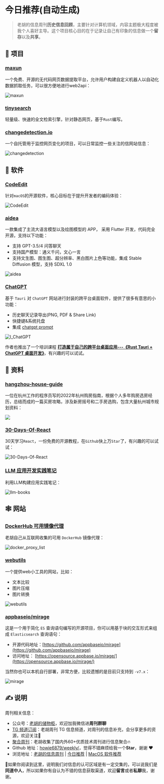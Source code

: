 # 今日推荐(自动生成)

> 老胡的信息周刊**历史信息回顾**，主要针对计算机领域，内容主题极大程度被我个人喜好主导。这个项目核心目的在于记录让自己有印象的信息做一个**留存**以及**共享**。


## 🎯 项目 

### [maxun](https://github.com/getmaxun/maxun)

一个免费、开源的无代码网页数据提取平台，允许用户构建自定义机器人以自动化数据抓取任务，可以很方便地进行web2api：

![maxun](https://images-1252557999.file.myqcloud.com/uPic/Bkvnhq.png) 

### [tinysearch](https://github.com/tinysearch/tinysearch)

轻量级、快速的全文检索引擎，针对静态网页，基于`Rust`编写。 

### [changedetection.io](https://github.com/dgtlmoon/changedetection.io)

一个自托管用于监控网页变化的项目，可以日常监控一些关注的信网站信息：

![changedetection](https://images-1252557999.file.myqcloud.com/uPic/changedetection.png) 

## 🤖 软件 

### [CodeEdit](https://github.com/CodeEditApp/CodeEdit)

针对`macOS`的开源软件，核心目标在于提升开发者的编码体验：

![CodeEdit](https://images-1252557999.file.myqcloud.com/uPic/CodeEdit.png) 

### [aidea](https://github.com/mylxsw/aidea)

一款集成了主流大语言模型以及绘图模型的 APP， 采用 Flutter 开发，代码完全开源，支持以下功能：

- 支持 GPT-3.5/4 问答聊天
- 支持国产模型：通义千问，文心一言
- 支持文生图、图生图、超分辨率、黑白图片上色等功能，集成 Stable Diffusion 模型，支持 SDXL 1.0

![aidea](https://images-1252557999.file.myqcloud.com/uPic/aidea.jpg) 

### [ChatGPT](https://github.com/lencx/ChatGPT)

基于 `Tauri` 对 `ChatGPT` 网站进行封装的跨平台桌面软件，提供了很多有意思的小功能：

- 历史聊天记录导出(PNG, PDF & Share Link)
- 快捷键&系统托盘
- 集成 [chatgpt prompt](https://prompts.chat/)

![l_ChatGPT](https://images-1252557999.file.myqcloud.com/uPic/l_ChatGPT.jpg)

作者也推出了一个培训课程 **[打造属于自己的跨平台桌面应用---《Rust Tauri + ChatGPT 桌面开发》](https://rustedu.com/course/117)**，有兴趣的可以试试。 

## 👀 资料 

### [hangzhou-house-guide](https://github.com/zkqiang/hangzhou-house-guide)

一位在杭州工作的程序员写的2022年杭州购房指南，根据个人多年购房选房经历，总结而成的一篇买房攻略，涉及新房摇号和二手房选购，包含大量杭州城市规划资料：

![](https://images-1252557999.file.myqcloud.com/uPic/96wIDJ.png) 

### [30-Days-Of-React](https://github.com/Asabeneh/30-Days-Of-React)

30天学习`React`，一份免费的开源教程，在`Github`快上万`Star`了，有兴趣的可以试试：

![30-Days-Of-React](https://images-1252557999.file.myqcloud.com/uPic/GeYfjR.jpg) 

### [LLM 应用开发实践笔记](https://github.com/morsoli/llm-books)

利用LLM构建应用实践笔记：

![llm-books](https://images-1252557999.file.myqcloud.com/uPic/llm-books.jpg) 

## 🕸 网站 

### [DockerHub 可用镜像代理](https://www.fre321.com/docker_proxy_list)

老胡自己从互联网收集的可用 `DockerHub` 镜像代理：

![docker_proxy_list](https://images-1252557999.file.myqcloud.com/uPic/docker_proxy_list.jpg) 

### [webutils](https://www.webutils.app/)

一个提供web小工具的网站，比如：

- 文本比较
- 图片压缩
- 图片转换

![webutils](https://images-1252557999.file.myqcloud.com/uPic/ijDiPA.png) 

### [appbaseio/mirage](https://opensource.appbase.io/mirage/)

这是一个用于简化 `ES` 查询语句编写的开源项目，你可以用基于块的交互形式来组成 `Elasticsearch` 查询语句：

- 开源代码地址：[https://github.com/appbaseio/mirage](https://github.com/appbaseio/mirage)
- 访问地址： [https://opensource.appbase.io/mirage/](https://opensource.appbase.io/mirage/)

当然你也可以本机自行部署，非常方便，比较遗憾的是目前只支持到 `-v7.x`：

![mirage](https://images-1252557999.file.myqcloud.com/uPic/mirage.png) 

## ✍️ 说明

周刊相关信息：

- 公众号：[老胡的储物柜](https://images-1252557999.file.myqcloud.com/uPic/ETIbMe.jpg)，欢迎加我微信进**周刊群聊**
- [TG 频道订阅](https://t.me/howie_weekly)：老胡周刊 TG 信息频道，对周刊的信息补充，会分享更多的资源，欢迎关注👏
- [聚合周刊](https://www.fre321.com/weekly)：老胡收集了国内外60+优质技术周刊进行信息聚合🔥
- Github 地址：[howie6879/weekly/](https://github.com/howie6879/weekly/)，觉得不错麻烦给我一个**Star**，谢谢 ❤️
- 浏览地址：[老胡的信息周刊](https://weekly.howie6879.com) | [今日推荐](https://weekly.howie6879.com/recommend/index.html) | [MacOS 软件推荐](https://weekly.howie6879.com/soft/mac.html)

🙌如果你阅读到这里，说明我们对信息的认可区域是有一定交集的，可以说我们是**同道中人**，所以如果你有自认为不错的信息获取渠道，欢迎**留言**或者**私聊**我，谢谢。
